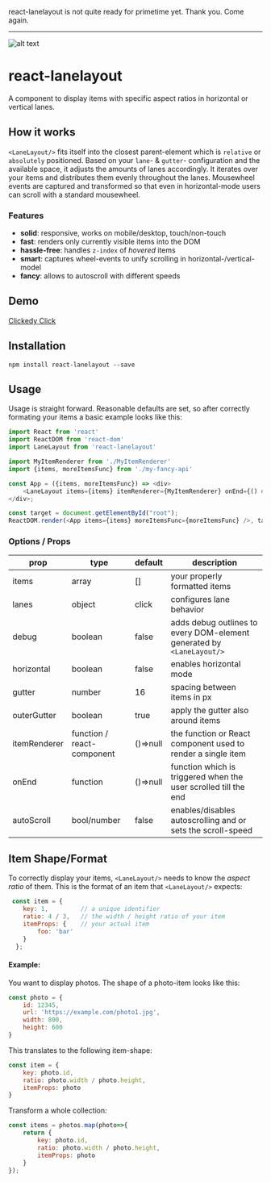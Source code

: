 react-lanelayout is not quite ready for primetime yet. Thank you. Come again.

---

![alt text](https://i.imgur.com/JMnadmn.png "React Lane Layout")
# react-lanelayout

A component to display items with specific aspect ratios in horizontal or vertical lanes.

## How it works
`<LaneLayout/>` fits itself into the closest parent-element which is `relative` or `absolutely` positioned.
Based on your `lane`- & `gutter`- configuration and the available space, it adjusts the amounts of lanes accordingly. It iterates over your items and distributes them evenly throughout the lanes. Mousewheel events are captured and transformed so that even in horizontal-mode users can scroll with a standard mousewheel.

### Features
- **solid**: responsive, works on mobile/desktop, touch/non-touch
- **fast**: renders only currently visible items into the DOM
- **hassle-free**: handles `z-index` of _hovered_ items
- **smart**: captures wheel-events to unify scrolling in horizontal-/vertical-model
- **fancy**: allows to autoscroll with different speeds

## Demo
[Clickedy Click](https://mimimimichael.github.io/react-lanelayout)

## Installation

```
npm install react-lanelayout --save
```

## Usage
Usage is straight forward. Reasonable defaults are set, so after correctly formating your items a basic example looks like this:

```js
import React from 'react'
import ReactDOM from 'react-dom'
import LaneLayout from 'react-lanelayout'

import MyItemRenderer from './MyItemRenderer'
import {items, moreItemsFunc} from './my-fancy-api'

const App = ({items, moreItemsFunc}) => <div>
    <LaneLayout items={items} itemRenderer={MyItemRenderer} onEnd={() => moreItemsFunc()}/>
</div>;

const target = document.getElementById("root");
ReactDOM.render(<App items={items} moreItemsFunc={moreItemsFunc} />, target);
```
### Options / Props
| prop  | type  | default  | description  |
|---|---|---|---|
| items | array | [] | your properly formatted items
| lanes  | object  | click | configures lane behavior
| debug | boolean | false | adds debug outlines to every DOM-element generated by `<LaneLayout/>` |
| horizontal | boolean | false | enables horizontal mode
| gutter | number | 16 | spacing between items in px
| outerGutter | boolean | true | apply the gutter also around items
| itemRenderer | function / react-component | ()=>null | the function or React component used to render a single item
| onEnd | function | ()=>null | function which is triggered when the user scrolled till the end
| autoScroll | bool/number | false | enables/disables autoscrolling and or sets the scroll-speed


## Item Shape/Format
To correctly display your items, `<LaneLayout/>` needs to know the _aspect ratio_ of them. This is the format of an item that `<LaneLayout/>` expects:
```js
 const item = {
    key: 1,         // a unique identifier
    ratio: 4 / 3,   // the width / height ratio of your item
    itemProps: {    // your actual item
        foo: 'bar'
    }
  };
```
#### Example:
You want to display photos. The shape of a photo-item looks like this:

```js
const photo = {
    id: 12345,
    url: 'https://example.com/photo1.jpg',
    width: 800,
    height: 600
}
```

This translates to the following item-shape:
```js
const item = {
    key: photo.id,
    ratio: photo.width / photo.height,
    itemProps: photo
}
````

Transform a whole collection:
```js
const items = photos.map(photo=>{
    return {
        key: photo.id,
        ratio: photo.width / photo.height,
        itemProps: photo
    }
});
```
